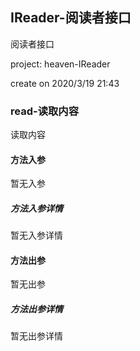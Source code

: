 ## IReader-阅读者接口

阅读者接口
<p> project: heaven-IReader </p>
<p> create on 2020/3/19 21:43 </p>

### read-读取内容

读取内容

#### 方法入参

暂无入参

##### 方法入参详情

暂无入参详情

#### 方法出参

暂无出参

##### 方法出参详情

暂无出参详情




